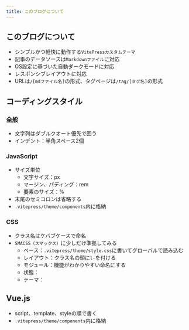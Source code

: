 ```yaml
---
title: このブログについて
---
```


## このブログについて
* シンプルかつ軽快に動作する`VitePressカスタムテーマ`
* 記事のデータソースは`Markdownファイル`に対応
* OS設定に基づいた自動ダークモードに対応
* レスポンシブレイアウトに対応
* URLは`/[mdファイル名]`の形式、タグページは`/tag/[タグ名]`の形式


## コーディングスタイル

### 全般

* 文字列はダブルクオート優先で囲う
* インデント：半角スペース2個


### JavaScript

* サイズ単位
  * 文字サイズ：px
  * マージン、パディング：rem
  * 要素のサイズ：%
* 末尾のセミコロンは省略する
* `.vitepress/theme/components`内に格納


### CSS

* クラス名はケバブケースで命名
* `SMACSS（スマックス）`に少しだけ準拠してみる
  * ベース：`.vitepress/theme/style.css`に書いてグローバルで読み込む
  * レイアウト：クラス名の頭に`l-`を付ける
  * モジュール：機能がわかりやすい命名にする
  * 状態：
  * テーマ：


## Vue.js

* script、template、styleの順で書く
* `.vitepress/theme/components`内に格納
